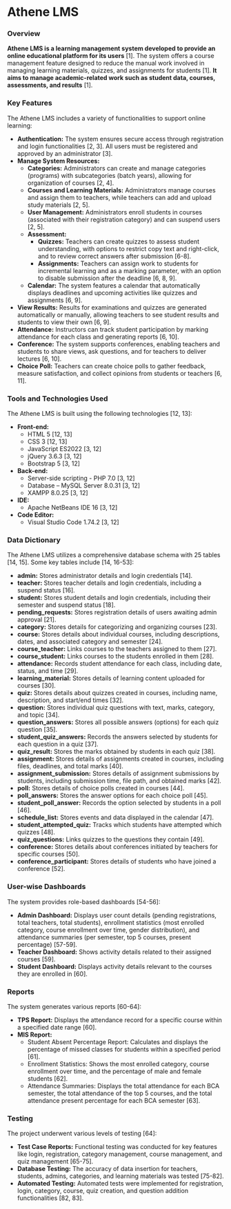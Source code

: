 # Athene LMS

### Overview

**Athene LMS is a learning management system developed to provide an online educational platform for its users** [1]. The system offers a course management feature designed to reduce the manual work involved in managing learning materials, quizzes, and assignments for students [1]. **It aims to manage academic-related work such as student data, courses, assessments, and results** [1].

### Key Features

The Athene LMS includes a variety of functionalities to support online learning:

*   **Authentication:** The system ensures secure access through registration and login functionalities [2, 3]. All users must be registered and approved by an administrator [3].
*   **Manage System Resources:**
    *   **Categories:** Administrators can create and manage categories (programs) with subcategories (batch years), allowing for organization of courses [2, 4].
    *   **Courses and Learning Materials:** Administrators manage courses and assign them to teachers, while teachers can add and upload study materials [2, 5].
    *   **User Management:** Administrators enroll students in courses (associated with their registration category) and can suspend users [2, 5].
    *   **Assessment:**
        *   **Quizzes:** Teachers can create quizzes to assess student understanding, with options to restrict copy text and right-click, and to review correct answers after submission [6-8].
        *   **Assignments:** Teachers can assign work to students for incremental learning and as a marking parameter, with an option to disable submission after the deadline [6, 8, 9].
    *   **Calendar:** The system features a calendar that automatically displays deadlines and upcoming activities like quizzes and assignments [6, 9].
*   **View Results:** Results for examinations and quizzes are generated automatically or manually, allowing teachers to see student results and students to view their own [6, 9].
*   **Attendance:** Instructors can track student participation by marking attendance for each class and generating reports [6, 10].
*   **Conference:** The system supports conferences, enabling teachers and students to share views, ask questions, and for teachers to deliver lectures [6, 10].
*   **Choice Poll:** Teachers can create choice polls to gather feedback, measure satisfaction, and collect opinions from students or teachers [6, 11].

### Tools and Technologies Used

The Athene LMS is built using the following technologies [12, 13]:

*   **Front-end:**
    *   HTML 5 [12, 13]
    *   CSS 3 [12, 13]
    *   JavaScript ES2022 [3, 12]
    *   jQuery 3.6.3 [3, 12]
    *   Bootstrap 5 [3, 12]
*   **Back-end:**
    *   Server-side scripting - PHP 7.0 [3, 12]
    *   Database – MySQL Server 8.0.31 [3, 12]
    *   XAMPP 8.0.25 [3, 12]
*   **IDE:**
    *   Apache NetBeans IDE 16 [3, 12]
*   **Code Editor:**
    *   Visual Studio Code 1.74.2 [3, 12]

### Data Dictionary

The Athene LMS utilizes a comprehensive database schema with 25 tables [14, 15]. Some key tables include [14, 16-53]:

*   **admin:** Stores administrator details and login credentials [14].
*   **teacher:** Stores teacher details and login credentials, including a suspend status [16].
*   **student:** Stores student details and login credentials, including their semester and suspend status [18].
*   **pending\_requests:** Stores registration details of users awaiting admin approval [21].
*   **category:** Stores details for categorizing and organizing courses [23].
*   **course:** Stores details about individual courses, including descriptions, dates, and associated category and semester [24].
*   **course\_teacher:** Links courses to the teachers assigned to them [27].
*   **course\_student:** Links courses to the students enrolled in them [28].
*   **attendance:** Records student attendance for each class, including date, status, and time [29].
*   **learning\_material:** Stores details of learning content uploaded for courses [30].
*   **quiz:** Stores details about quizzes created in courses, including name, description, and start/end times [32].
*   **question:** Stores individual quiz questions with text, marks, category, and topic [34].
*   **question\_answers:** Stores all possible answers (options) for each quiz question [35].
*   **student\_quiz\_answers:** Records the answers selected by students for each question in a quiz [37].
*   **quiz\_result:** Stores the marks obtained by students in each quiz [38].
*   **assignment:** Stores details of assignments created in courses, including files, deadlines, and total marks [40].
*   **assignment\_submission:** Stores details of assignment submissions by students, including submission time, file path, and obtained marks [42].
*   **poll:** Stores details of choice polls created in courses [44].
*   **poll\_answers:** Stores the answer options for each choice poll [45].
*   **student\_poll\_answer:** Records the option selected by students in a poll [46].
*   **schedule\_list:** Stores events and data displayed in the calendar [47].
*   **student\_attempted\_quiz:** Tracks which students have attempted which quizzes [48].
*   **quiz\_questions:** Links quizzes to the questions they contain [49].
*   **conference:** Stores details about conferences initiated by teachers for specific courses [50].
*   **conference\_participant:** Stores details of students who have joined a conference [52].

### User-wise Dashboards

The system provides role-based dashboards [54-56]:

*   **Admin Dashboard:** Displays user count details (pending registrations, total teachers, total students), enrollment statistics (most enrolled category, course enrollment over time, gender distribution), and attendance summaries (per semester, top 5 courses, present percentage) [57-59].
*   **Teacher Dashboard:** Shows activity details related to their assigned courses [59].
*   **Student Dashboard:** Displays activity details relevant to the courses they are enrolled in [60].

### Reports

The system generates various reports [60-64]:

*   **TPS Report:** Displays the attendance record for a specific course within a specified date range [60].
*   **MIS Report:**
    *   Student Absent Percentage Report: Calculates and displays the percentage of missed classes for students within a specified period [61].
    *   Enrollment Statistics: Shows the most enrolled category, course enrollment over time, and the percentage of male and female students [62].
    *   Attendance Summaries: Displays the total attendance for each BCA semester, the total attendance of the top 5 courses, and the total attendance present percentage for each BCA semester [63].

### Testing

The project underwent various levels of testing [64]:

*   **Test Case Reports:** Functional testing was conducted for key features like login, registration, category management, course management, and quiz management [65-75].
*   **Database Testing:** The accuracy of data insertion for teachers, students, admins, categories, and learning materials was tested [75-82].
*   **Automated Testing:** Automated tests were implemented for registration, login, category, course, quiz creation, and question addition functionalities [82, 83].
